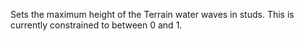 Sets the maximum height of the Terrain water waves in studs. This is
currently constrained to between 0 and 1.